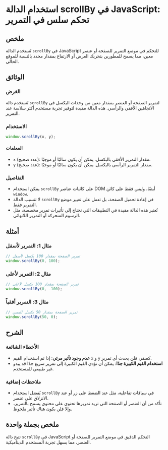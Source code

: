 <!--
Meta Description: # استخدام الدالة scrollBy في JavaScript: تحكم سلس في التمرير ## ملخص تُستخدم الدالة `scrollBy` في JavaScript للتحكم في موضع التمرير للصفحة أو عنصر معي...
Meta Keywords: scrollby, التمرير, javascript, الصفحة, على
-->

# استخدام الدالة scrollBy في JavaScript: تحكم سلس في التمرير

## ملخص
تُستخدم الدالة `scrollBy` في JavaScript للتحكم في موضع التمرير للصفحة أو عنصر معين، مما يسمح للمطورين بتحريك العرض أو الارتفاع بمقدار محدد بالنسبة للموقع الحالي.

## الوثائق
### الغرض
تُستخدم دالة `scrollBy` لتمرير الصفحة أو العنصر بمقدار معين من وحدات البكسل في الاتجاهين الأفقي والرأسي. هذه الدالة مفيدة لتوفير تجربة مستخدم أكثر سلاسة عند التمرير.

### الاستخدام
```javascript
window.scrollBy(x, y);
```
#### المعلمات
- `x` (عدد صحيح): مقدار التمرير الأفقى بالبكسل. يمكن أن يكون سالبًا أو موجبًا.
- `y` (عدد صحيح): مقدار التمرير الرأسي بالبكسل. يمكن أن يكون سالبًا أو موجبًا.

### التفاصيل
- يمكن استخدام `scrollBy` على كائنات عناصر DOM أيضًا، وليس فقط على كائن `window`.
- لا تتسبب الدالة `scrollBy` في إعادة تحميل الصفحة، بل تعمل على تغيير موضع التمرير فقط.
- تُعتبر هذه الدالة مفيدة في التطبيقات التي تحتاج إلى تأثيرات تمرير مخصصة، مثل الرسوم المتحركة أو التمرير اللانهائي.

## أمثلة
### مثال 1: التمرير لأسفل
```javascript
// تمرير الصفحة بمقدار 100 بكسل لأسفل
window.scrollBy(0, 100);
```

### مثال 2: التمرير لأعلى
```javascript
// تمرير الصفحة بمقدار 100 بكسل لأعلى
window.scrollBy(0, -100);
```

### مثال 3: التمرير أفقياً
```javascript
// تمرير الصفحة بمقدار 50 بكسل لليمين
window.scrollBy(50, 0);
```

## الشرح
### الأخطاء الشائعة
- **عدم وجود تأثير مرئي**: إذا تم استخدام القيم `x` و `y` كصفر، فلن يحدث أي تمرير.
- **استخدام القيم الكبيرة جدًا**: يمكن أن تؤدي القيم الكبيرة إلى تمرير سريع جدًا قد يبدو غير طبيعي للمستخدم.

### ملاحظات إضافية
- يُفضل استخدام `scrollBy` في سياقات تفاعلية، مثل عند الضغط على زر أو عند الانزلاق على عنصر.
- تأكد من أن العنصر أو الصفحة التي تريد تمريرها تحتوي على محتوى يسمح بالتمرير، وإلا فلن يكون هناك تأثير ملحوظ.

## ملخص بجملة واحدة
تتيح دالة `scrollBy` في JavaScript التحكم الدقيق في موضع التمرير للصفحة أو العنصر، مما يسهل تجربة المستخدم الديناميكية.